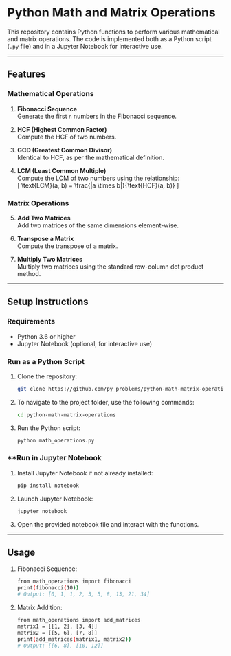 # Python Math and Matrix Operations

This repository contains Python functions to perform various mathematical and matrix operations. The code is implemented both as a Python script (`.py` file) and in a Jupyter Notebook for interactive use.

---

## **Features**

### **Mathematical Operations**
1. **Fibonacci Sequence**  
   Generate the first `n` numbers in the Fibonacci sequence.

2. **HCF (Highest Common Factor)**  
   Compute the HCF of two numbers.

3. **GCD (Greatest Common Divisor)**  
   Identical to HCF, as per the mathematical definition.

4. **LCM (Least Common Multiple)**  
   Compute the LCM of two numbers using the relationship:  
   \[ \text{LCM}(a, b) = \frac{|a \times b|}{\text{HCF}(a, b)} \]

### **Matrix Operations**
5. **Add Two Matrices**  
   Add two matrices of the same dimensions element-wise.

6. **Transpose a Matrix**  
   Compute the transpose of a matrix.

7. **Multiply Two Matrices**  
   Multiply two matrices using the standard row-column dot product method.

---

## **Setup Instructions**

### **Requirements**
- Python 3.6 or higher
- Jupyter Notebook (optional, for interactive use)

### **Run as a Python Script**
1. Clone the repository:
   ```bash
   git clone https://github.com/py_problems/python-math-matrix-operations.git

2. To navigate to the project folder, use the following commands:
   ```bash
   cd python-math-matrix-operations
   
3. Run the Python script:
   ```bash
   python math_operations.py

### **Run in Jupyter Notebook
1. Install Jupyter Notebook if not already installed:
   ```bash
   pip install notebook

2. Launch Jupyter Notebook:
   ```bash
   jupyter notebook
   
3. Open the provided notebook file and interact with the functions.

---
## **Usage**
1. Fibonacci Sequence:
   ```bash
   from math_operations import fibonacci
   print(fibonacci(10))
   # Output: [0, 1, 1, 2, 3, 5, 8, 13, 21, 34]

2. Matrix Addition:
   ```bash
   from math_operations import add_matrices
   matrix1 = [[1, 2], [3, 4]]
   matrix2 = [[5, 6], [7, 8]]
   print(add_matrices(matrix1, matrix2))
   # Output: [[6, 8], [10, 12]]
